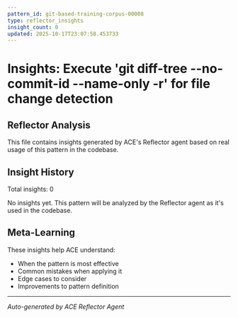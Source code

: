 ```yaml
---
pattern_id: git-based-training-corpus-00008
type: reflector_insights
insight_count: 0
updated: 2025-10-17T23:07:58.453733
---
```

# Insights: Execute 'git diff-tree --no-commit-id --name-only -r' for file change detection

## Reflector Analysis

This file contains insights generated by ACE's Reflector agent based on real usage of this pattern in the codebase.

## Insight History

Total insights: 0

No insights yet. This pattern will be analyzed by the Reflector agent as it's used in the codebase.

## Meta-Learning

These insights help ACE understand:
- When the pattern is most effective
- Common mistakes when applying it
- Edge cases to consider
- Improvements to pattern definition

---

*Auto-generated by ACE Reflector Agent*
